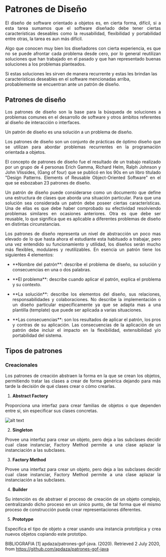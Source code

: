# Patrones de Diseño

<p align= "Justify">El diseño de software orientado a objetos es, en cierta forma, difícil, si a esta tarea sumamos que el software diseñado debe tener ciertas
características deseables como la reusabilidad,
flexibilidad y portabilidad entre otras, la tarea es
aun más difícil.</p>

<p align= "Justify">Algo que conocen muy bien los diseñadores con cierta experiencia, es que no se puede afrontar cada problema desde cero, por lo general reutilizan soluciones que han trabajado en el pasado y que han representado buenas soluciones a los problemas  planteados.</p>
Si estas soluciones les sirven de manera recurrente y estas les brindan las características deseables en el software mencionadas arriba, probablemente se encuentran ante un patrón de diseño.</p>


## Patrones de diseño

<p align= "Justify">Los patrones de diseño son la base para la búsqueda de soluciones a problemas comunes en el desarrollo de software y otros ámbitos referentes al diseño de interacción o interfaces.</p>

Un patrón de diseño es una solución a un problema de diseño.

<p align= "Justify">Los patrones de diseño son un conjunto de prácticas de óptimo diseño que se utilizan para abordar problemas recurrentes en la programación orientada a objetos.</p>

<p align= "Justify">El concepto de patrones de diseño fue el resultado de un trabajo realizado por un grupo de 4 personas Erich Gamma, Richard Helm, Ralph Johnson y John Vlissides, (Gang of four) que se publicó en los 90s en un libro titulado "Design Patterns. Elements of Reusable Object-Oriented Software" en el que se esbozaban 23 patrones de diseño.</p>

<p align= "Justify">Un patrón de diseño puede considerarse como un documento que define una estructura de clases que aborda una situación particular. Para que una solución sea considerada un patrón debe poseer ciertas características. Una de ellas es que debe haber comprobado su efectividad resolviendo problemas similares en ocasiones anteriores. Otra es que debe ser reusable, lo que significa que es aplicable a diferentes problemas de diseño en distintas circunstancias.</p>

<p align= "Justify">Los patrones de diseño representa un nivel de abstracción un poco mas elevado de lo que hasta ahora el estudiante esta habituado a trabajar, pero una vez entendido su funcionamiento y utilidad, los diseños serán mucho más flexibles, modulares y reutilizables. En esencia un patrón tiene los siguientes 4 elementos:</p>

- <p align= "Justify">**Nombre del patrón**: describe el problema de diseño, su solución y consecuencias en una o dos palabras.</p>

- <p align= "Justify">**El problema**: describe cuando aplicar el patrón, explica el problema y su contexto.<p>

- <p align= "Justify">**La solución**: describe los elementos del diseño, sus relaciones, responsabilidades y colaboraciones. No describe la implementación o un diseño particular específicamente ya que se adapta mas a una plantilla (template) que puede ser aplicada a varias situaciones.</p>

- <p align= "Justify">**Las consecuencias**: son los resultados de aplicar el patrón, los pros y contras de su aplicación. Las consecuencias de la aplicación de un patrón debe incluir el impacto en la flexibilidad, extensibilidad y/o portabilidad del sistema.</p>

## Tipos de patrones

### Creacionales
<p align= "Justify">Los patrones de creación abstraen la forma en la que se crean los objetos, permitiendo tratar las clases a crear de forma genérica dejando para más tarde la decisión de qué clases crear o cómo crearlas.</p>

1. **Abstract Factory**
<p align= "Justify">Proporciona una interfaz para crear familias de objetos o que dependen entre sí, sin especificar sus clases concretas.</p>

![alt text](https://github.com/jgruizba/Mdlpygame/blob/master/personajeWW.jpg)

2. **Singleton**
<p align= "Justify">Provee una interfaz para crear un objeto, pero deja a las subclases decidir cual clase instanciar, Factory Method permite a una clase aplazar la instanciación a las subclases.</p>

3. **Factory Method**
<p align= "Justify">Provee una interfaz para crear un objeto, pero deja a las subclases decidir cual clase instanciar, Factory Method permite a una clase aplazar la instanciación a las subclases.</p>

4. **Builder**
<p align= "Justify">Su intención es de abstraer el proceso de creación de un objeto complejo, centralizando dicho proceso en un único punto, de tal forma que el mismo proceso de construcción pueda crear representaciones diferentes.</p>

5. **Prototype**
<p align= "Justify">Especifica el tipo de objeto a crear usando una instancia prototípica y crea nuevos objetos copiando este prototipo.</p>



BIBLIOGRAFIA 
[1] apdaza/patrones-gof-java. (2020). Retrieved 2 July 2020, from https://github.com/apdaza/patrones-gof-java